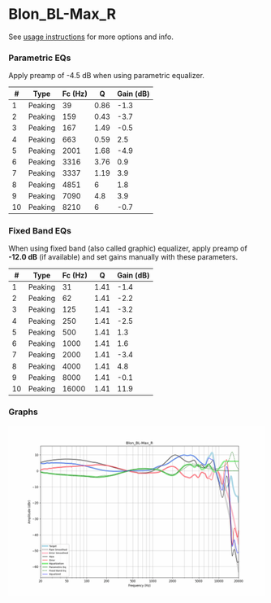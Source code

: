 # Blon_BL-Max_R
See [usage instructions](https://github.com/jaakkopasanen/AutoEq#usage) for more options and info.

### Parametric EQs
Apply preamp of -4.5 dB when using parametric equalizer.

|   # | Type    |   Fc (Hz) |    Q |   Gain (dB) |
|-----|---------|-----------|------|-------------|
|   1 | Peaking |        39 | 0.86 |        -1.3 |
|   2 | Peaking |       159 | 0.43 |        -3.7 |
|   3 | Peaking |       167 | 1.49 |        -0.5 |
|   4 | Peaking |       663 | 0.59 |         2.5 |
|   5 | Peaking |      2001 | 1.68 |        -4.9 |
|   6 | Peaking |      3316 | 3.76 |         0.9 |
|   7 | Peaking |      3337 | 1.19 |         3.9 |
|   8 | Peaking |      4851 | 6    |         1.8 |
|   9 | Peaking |      7090 | 4.8  |         3.9 |
|  10 | Peaking |      8210 | 6    |        -0.7 |

### Fixed Band EQs
When using fixed band (also called graphic) equalizer, apply preamp of **-12.0 dB** (if available) and set gains manually with these parameters.

|   # | Type    |   Fc (Hz) |    Q |   Gain (dB) |
|-----|---------|-----------|------|-------------|
|   1 | Peaking |        31 | 1.41 |        -1.4 |
|   2 | Peaking |        62 | 1.41 |        -2.2 |
|   3 | Peaking |       125 | 1.41 |        -3.2 |
|   4 | Peaking |       250 | 1.41 |        -2.5 |
|   5 | Peaking |       500 | 1.41 |         1.3 |
|   6 | Peaking |      1000 | 1.41 |         1.6 |
|   7 | Peaking |      2000 | 1.41 |        -3.4 |
|   8 | Peaking |      4000 | 1.41 |         4.8 |
|   9 | Peaking |      8000 | 1.41 |        -0.1 |
|  10 | Peaking |     16000 | 1.41 |        11.9 |

### Graphs
![](./Blon_BL-Max_R.png)

